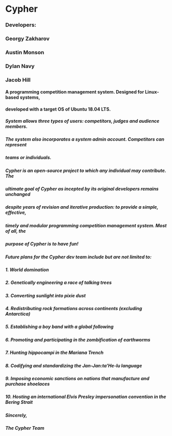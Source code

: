 # **Cypher**



### Developers:
### Georgy Zakharov
### Austin Monson
### Dylan Navy
### Jacob Hill


#### A programming competition management system. Designed for Linux-based systems,
#### developed with a target OS of Ubuntu 18.04 LTS.

##### System allows three types of users: competitors, judges and audience members.
##### The system also incorporates a system admin account. Competitors can represent
##### teams or individuals.

##### Cypher is an open-source project to which any individual may contribute. The
##### ultimate goal of Cypher as incepted by its original developers remains unchanged
##### despite years of revision and iterative production: to provide a simple, effective,
##### timely and modular programming competition management system. Most of all, the
##### purpose of Cypher is to have fun!


##### Future plans for the Cypher dev team include but are not limited to:
##### 1. World domination
##### 2. Genetically engineering a race of talking trees
##### 3. Converting sunlight into pixie dust
##### 4. Redistributing rock formations across continents (excluding Antarctica)
##### 5. Establishing a boy band with a global following
##### 6. Promoting and participating in the zombification of earthworms
##### 7. Hunting hippocampi in the Mariana Trench
##### 8. Codifying and standardizing the Jan-Jan:ta'He-lu language
##### 9. Imposing economic sanctions on nations that manufacture and purchase shoelaces
##### 10. Hosting an international Elvis Presley impersonation convention in the Bering Strait

##### Sincerely,
##### The Cypher Team
